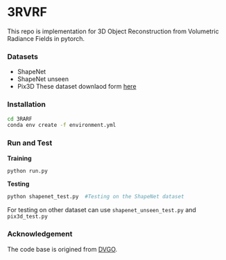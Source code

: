 # 3RVRF
This repo is implementation for 3D Object Reconstruction from Volumetric Radiance Fields in pytorch.

### Datasets
-  ShapeNet
-  ShapeNet unseen
-  Pix3D
These dataset downlaod form [here](https://drive.google.com/drive/folders/1Q2Kos5r9WSSh-N8QO1FNaDf8sZCNB3kR?usp=share_link "here")

### Installation
```bash
cd 3RARF
conda env create -f environment.yml
```
### Run and Test
**Training**
```python
python run.py
```
**Testing**
```python
python shapenet_test.py  #Testing on the ShapeNet dataset
```
For testing on other dataset can use `shapenet_unseen_test.py` and `pix3d_test.py`
### Acknowledgement
The code base is origined from [DVGO](https://github.com/sunset1995/DirectVoxGO "DVGO").
